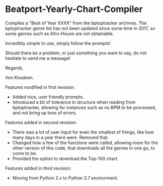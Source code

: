 # Beatport-Yearly-Chart-Compiler
Compiles a "Best of Year XXXX" from the bptoptracker archives.
The bptoptracker genre list has not been updated since some time in 2017, so some genres such as Afro-House are not obtainable.

Incredibly simple to use, simply follow the prompts! 


Should there be a problem, or just something you want to say, do not hesitate to send me a message!

Regards,

Von Knudsen.

Features modified in first revision:
- Added nice, user friendly prompts.
- Introduced a bit of tolerance in structure when reading from bptoptracker, allowing for instances such as no BPM to be processed, and not bring up tons of errors.

Features added in second revision:
- There was a lot of user input for even the smallest of things, like how many days in a year there were. Removed that. 
- Changed how a few of the functions were called, allowing room for the other version of this code, that downloads all the genres in one go, to come to be.
- Provided the option to download the Top-100 chart.

Features added in third revision:
- Moving from Python 2.x to Python 3.7 environment.
